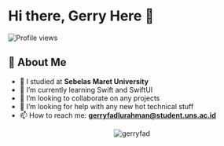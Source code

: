 # Hi there, Gerry Here 👋

![Profile views](https://gpvc.arturio.dev/gerryfad) 



## 📝 About Me
- 🔭   I studied at **Sebelas Maret University**
- 🌱   I’m currently learning Swift and SwiftUI
- 👯   I’m looking to collaborate on any projects
- 🤔   I’m looking for help with any new hot technical stuff
- 📫   How to reach me: **gerryfadlurahman@student.uns.ac.id**


<p align="center"><img align="center" src="https://github-readme-stats.vercel.app/api?username=gerryfad&show_icons=true&theme=tokyonight" alt="gerryfad" /></p>

